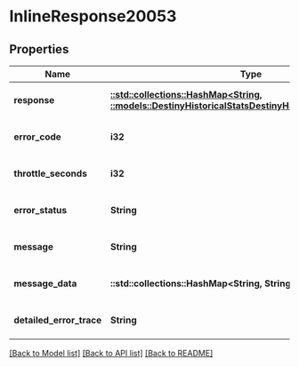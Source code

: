 # InlineResponse20053

## Properties
Name | Type | Description | Notes
------------ | ------------- | ------------- | -------------
**response** | [**::std::collections::HashMap<String, ::models::DestinyHistoricalStatsDestinyHistoricalStatsByPeriod>**](Destiny.HistoricalStats.DestinyHistoricalStatsByPeriod.md) |  | [optional] [default to null]
**error_code** | **i32** |  | [optional] [default to null]
**throttle_seconds** | **i32** |  | [optional] [default to null]
**error_status** | **String** |  | [optional] [default to null]
**message** | **String** |  | [optional] [default to null]
**message_data** | **::std::collections::HashMap<String, String>** |  | [optional] [default to null]
**detailed_error_trace** | **String** |  | [optional] [default to null]

[[Back to Model list]](../README.md#documentation-for-models) [[Back to API list]](../README.md#documentation-for-api-endpoints) [[Back to README]](../README.md)


